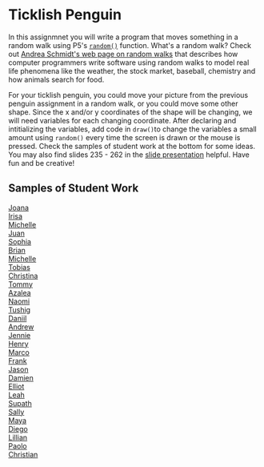 Ticklish Penguin
================

In this assignmnet you will write a program that moves something in a random walk using P5's [`random()`](https://p5js.org/reference/#/p5/random) function. What's a random walk? Check out [Andrea Schmidt's web page on random walks](http://www.mit.edu/~kardar/teaching/projects/chemotaxis(AndreaSchmidt)/random.htm) that describes how computer programmers write software using random walks to model real life phenomena like the weather, the stock market, baseball, chemistry and how animals search for food.

For your ticklish penguin, you could move your picture from the previous penguin assignment in a random walk, or you could move some other shape. Since the x and/or y coordinates of the shape will be changing, we will need variables for each changing coordinate. After declaring and intitializing the variables, add code in `draw()`to change the variables a small amount using `random()` every time the screen is drawn or the mouse is pressed. Check the samples of student work at the bottom for some ideas. You may also find slides 235 - 262 in the [slide presentation](https://docs.google.com/presentation/d/1fm_Di0qR4HpRWTf8tJtcW3u5by3OrilfXIPZ517K1js/edit?usp=sharing) helpful. Have fun and be creative!



Samples of Student Work
-----------------------
[Joana](https://editor.p5js.org/jogaray-velazquez/present/Za32JabJz)   
[Irisa](https://editor.p5js.org/irchu1/present/68JLR9FO_)   
[Michelle](https://editor.p5js.org/michelle0/present/Th5sVNLEM)   
[Juan](https://editor.p5js.org/jucalvohuerta/present/29s5WAvAp)   
[Sophia](https://editor.p5js.org/sophiapan/present/jWRVV3GK_)   
[Brian](https://editor.p5js.org/brsen/present/VOO47ND0W)   
[Michelle](https://editor.p5js.org/mitan4/present/Lbg_xcU_X)   
[Tobias](https://editor.p5js.org/tozuercher/present/zEXhCavEJ)    
[Christina](https://editor.p5js.org/chchan10/present/djtNyECGt)   
[Tommy](https://editor.p5js.org/toyu3/present/LWEu6EkLf)   
[Azalea](https://studio.code.org/projects/gamelab/qEltJ1rPPUJl_0iz9EzzAbnWx17nNP9rtqBq1HWEmtA)   
[Naomi](https://editor.p5js.org/nakung/present/bV5KF7i04)   
[Tushig](https://editor.p5js.org/Tushig.itgel/present/_Oh0SbHhv)   
[Daniil](https://editor.p5js.org/dakardava/present/YquaAxqcv)    
[Andrew](https://editor.p5js.org/anpun/present/UOMY9om9K)   
[Jennie](https://editor.p5js.org/jilin20/present/yhn-xCKSp)   
[Henry](https://editor.p5js.org/hejuarez1/present/dGNyDQiVM)   
[Marco](https://editor.p5js.org/malee21/present/7owd-qprmI)   
[Frank](https://editor.p5js.org/frshi/present/VIK0F7Ut5)   
[Jason](https://editor.p5js.org/jawong32/present/BZ6sCgqbf)   
[Damien](https://editor.p5js.org/dabogdon/present/MLuytVME3)   
[Elliot](https://editor.p5js.org/elchen/present/i3gqz-997)   
[Leah](https://editor.p5js.org/leahcochrum/present/v6KH8RRLG)   
[Supath](https://editor.p5js.org/sugurung/present/u83TQtqfZw)   
[Sally](https://editor.p5js.org/sahong3/present/yebxSW8LR)   
[Maya](https://editor.p5js.org/mapfuetzner/present/XsU8XRjkf)   
[Diego](https://editor.p5js.org/disurasalvador/present/xS1zrf5qf)   
[Lillian](https://editor.p5js.org/litang/present/xwhE5562G)   
[Paolo](https://editor.p5js.org/paolo415/present/DUvFz3HKz)   
[Christian](https://editor.p5js.org/chmorales6/present/rcOLvRBmA)   

